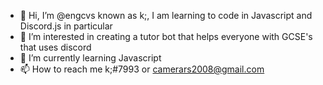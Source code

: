 - 👋 Hi, I’m @engcvs known as k;, I am learning to code in Javascript and Discord.js in particular
- 👀 I’m interested in creating a tutor bot that helps everyone with GCSE's that uses discord
- 🌱 I’m currently learning Javascript
- 📫 How to reach me k;#7993 or camerars2008@gmail.com

<!---
engcvs/engcvs is a ✨ special ✨ repository because its `README.md` (this file) appears on your GitHub profile.
You can click the Preview link to take a look at your changes.
--->
